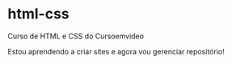 # html-css
 Curso de HTML e CSS do Cursoemvideo

Estou aprendendo a criar sites e agora vou gerenciar repositório!